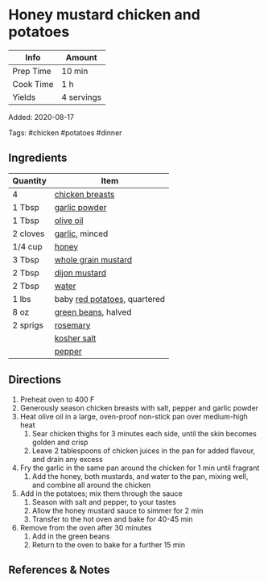 # Honey mustard chicken and potatoes

| Info      | Amount     |
| --------- | ---------- |
| Prep Time | 10 min     |
| Cook Time | 1 h        |
| Yields    | 4 servings |

Added: 2020-08-17

Tags: #chicken #potatoes #dinner

## Ingredients

| Quantity | Item                                                      |
| -------- | --------------------------------------------------------- |
| 4        | [chicken breasts](../_ingredients/chicken-breast.md)      |
| 1 Tbsp   | [garlic powder](../_ingredients/garlic-powder.md)         |
| 1 Tbsp   | [olive oil](../_ingredients/olive-oil.md)                 |
| 2 cloves | [garlic](../_ingredients/garlic.md), minced               |
| 1/4 cup  | [honey](../_ingredients/honey.md)                         |
| 3 Tbsp   | [whole grain mustard](../_ingredients/mustard.md)         |
| 2 Tbsp   | [dijon mustard](../_ingredients/dijon-mustard.md)         |
| 2 Tbsp   | [water](../_ingredients/water.md)                         |
| 1 lbs    | baby [red potatoes](../_ingredients/potato.md), quartered |
| 8 oz     | [green beans](../_ingredients/green-beans.md), halved     |
| 2 sprigs | [rosemary](../_ingredients/rosemary.md)                   |
|          | [kosher salt](../_ingredients/kosher-salt.md)             |
|          | [pepper](../_ingredients/pepper.md)                       |

## Directions

1. Preheat oven to 400 F
2. Generously season chicken breasts with salt, pepper and garlic powder
3. Heat olive oil in a large, oven-proof non-stick pan over medium-high heat
   1. Sear chicken thighs for 3 minutes each side, until the skin becomes golden and crisp
   2. Leave 2 tablespoons of chicken juices in the pan for added flavour, and drain any excess
4. Fry the garlic in the same pan around the chicken for 1 min until fragrant
   1. Add the honey, both mustards, and water to the pan, mixing well, and combine all around the chicken
5. Add in the potatoes; mix them through the sauce
   1. Season with salt and pepper, to your tastes
   2. Allow the honey mustard sauce to simmer for 2 min
   3. Transfer to the hot oven and bake for 40-45 min
6. Remove from the oven after 30 minutes
   1. Add in the green beans
   2. Return to the oven to bake for a further 15 min

## References & Notes

[^1]: [Original recipe](https://cafedelites.com/honey-mustard-chicken-potatoes/)
